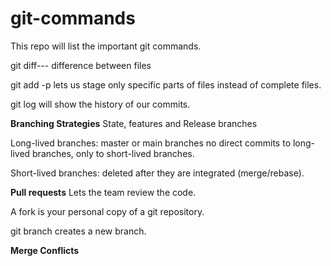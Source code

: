 # git-commands
This repo will list the important git commands.

git diff--- difference between files

git add -p <filename> lets us stage only specific parts of files instead of complete files.

git log will show the history of our commits.

**Branching Strategies** 
State, features and Release branches

Long-lived branches: master or main branches
no direct commits to long-lived branches, only to short-lived branches.

Short-lived branches: deleted after they are integrated (merge/rebase).

**Pull requests**
Lets the team review the code.

A fork is your personal copy of a git repository.

git branch <branch-name> creates a new branch.

**Merge Conflicts**


